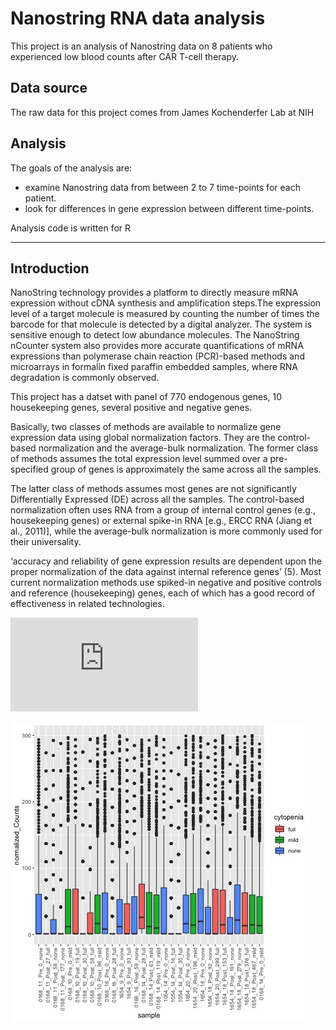 Nanostring RNA data analysis
=======================

This project is an analysis of Nanostring data on 8 patients who experienced low blood counts after CAR T-cell therapy.



Data source
-----------

The raw data for this project comes from James Kochenderfer Lab at NIH



Analysis
--------

The goals of the analysis are:

- examine Nanostring data from between 2 to 7 time-points for each patient.
- look for differences in gene expression between different time-points.


Analysis code is written for R



---

Introduction
--------

NanoString technology provides a platform to directly measure mRNA expression without cDNA synthesis and amplification steps.The expression level of a target molecule is measured by counting the number of times the barcode for that molecule is detected by a digital analyzer. The system is sensitive enough to detect low abundance molecules. The NanoString nCounter system also provides more accurate quantifications of mRNA expressions than polymerase chain reaction (PCR)-based methods and microarrays in formalin fixed paraffin embedded samples, where RNA degradation is commonly observed. 

This project has a datset with panel of 770 endogenous genes, 10 housekeeping genes, several positive and negative genes. 



Basically, two classes of methods are available to normalize gene expression data using global normalization factors. They are the control-based normalization and the average-bulk normalization. The former class of methods assumes the total expression level summed over a pre-specified group of genes is approximately the same across all the samples. 

The latter class of methods assumes most genes are not significantly Differentially Expressed (DE) across all the samples. The control-based normalization often uses RNA from a group of internal control genes (e.g., housekeeping genes) or external spike-in RNA [e.g., ERCC RNA (Jiang et al., 2011)], while the average-bulk normalization is more commonly used for their universality. 


‘accuracy and reliability of gene expression results are dependent upon the proper normalization of the data against internal reference genes’ (5). Most current normalization methods use spiked-in negative and positive controls and reference (housekeeping) genes, each of which has a good record of effectiveness in related technologies. 

![housekeeping genes](https://github.com/da-yin/ccbr1022-nanostring/blob/master/Analysis/Results/housekeepingGenes.pdf)

![normalized gene counts](https://github.com/da-yin/ccbr1022-nanostring/blob/master/Analysis/Results/normalizedCounts.jpeg)



